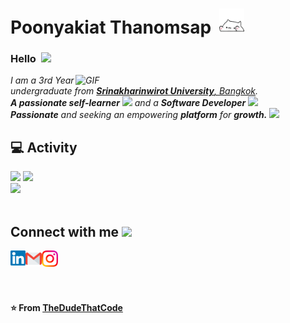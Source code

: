 # Poonyakiat Thanomsap&nbsp; <img src="https://github.com/LunarArtemis/LunarArtemis/blob/main/asset/Siuuuuu!!!.gif" width="40px">

### Hello&nbsp; <img src="https://github.com/TheDudeThatCode/TheDudeThatCode/blob/master/Assets/Hi.gif" width="25px">

<p>
  <em>
    <img hight="300" width="400" alt="GIF" align="right" src="https://user-images.githubusercontent.com/74038190/225813708-98b745f2-7d22-48cf-9150-083f1b00d6c9.gif" width="50%"/>
    I am a 3rd Year undergraduate from <a href="https://www.swu.ac.th/"> <b>Srinakharinwirot University</b>, Bangkok</a>. <br>
    <b>A passionate self-learner</b>  <img src="https://github.com/TheDudeThatCode/TheDudeThatCode/blob/master/Assets/Developer.gif" width="30px"> and a <b>Software Developer</b>&nbsp;<img src="https://github.com/TheDudeThatCode/TheDudeThatCode/blob/master/Assets/Designer.gif" width="36px"><br><b>Passionate</b>
    and seeking an empowering <b>platform</b> for <b>growth.</b> <img src="https://github.com/TheDudeThatCode/TheDudeThatCode/blob/master/Assets/Rocket.gif" width="18px">
  </em>  
</p>


## 💻 Activity
<div>
  <img src="https://github-readme-stats.vercel.app/api?username=LunarArtemis&theme=tokyonight&show_icons=true&hide_border=true&disable_animations"  height="150">
  <img src="https://github-readme-stats.vercel.app/api/top-langs/?username=LunarArtemis&layout=compact&theme=tokyonight&show_icons=true&hide_border=true"  height="150">
</div>
<img src="https://skillicons.dev/icons?i=java,python,cs,cpp,html,css,js,php,unity&perline=5" height="80">
<br>
<br>

## Connect with me <img src="https://github.com/TheDudeThatCode/TheDudeThatCode/blob/master/Assets/Handshake.gif" width = "70px">
  <a href="https://www.linkedin.com/in/poonyakiat-thanomsap-9436221a9/">
    <img align="left" width="24px" src="https://github.com/LunarArtemis/LunarArtemis/blob/main/asset/Linkedin.svg" />
  </a>
  <a href="mailto:poonyakiat.thanomsap@gmail.com">
    <img align="left"  width="26px" src="https://github.com/LunarArtemis/LunarArtemis/blob/main/asset/Gmail.svg" />
  </a>
  <a href="https://www.instagram.com/tle.artemiz">
    <img align="left" width="26px" src="https://github.com/LunarArtemis/LunarArtemis/blob/main/asset/Instagram.svg" />
  </a>

<br><br><br><br>

**⭐️ From [TheDudeThatCode](https://github.com/TheDudeThatCode)**
